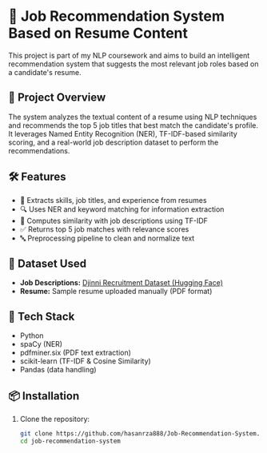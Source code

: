 # 💼 Job Recommendation System Based on Resume Content

This project is part of my NLP coursework and aims to build an intelligent recommendation system that suggests the most relevant job roles based on a candidate's resume.

## 🚀 Project Overview

The system analyzes the textual content of a resume using NLP techniques and recommends the top 5 job titles that best match the candidate's profile. It leverages Named Entity Recognition (NER), TF-IDF-based similarity scoring, and a real-world job description dataset to perform the recommendations.

## 🛠 Features

- 📄 Extracts skills, job titles, and experience from resumes
- 🔍 Uses NER and keyword matching for information extraction
- 🧠 Computes similarity with job descriptions using TF-IDF
- ✅ Returns top 5 job matches with relevance scores
- 🔤 Preprocessing pipeline to clean and normalize text

## 📂 Dataset Used

- **Job Descriptions:** [Djinni Recruitment Dataset (Hugging Face)](https://huggingface.co/datasets/lang-uk/recruitment-dataset-job-descriptions-english)
- **Resume:** Sample resume uploaded manually (PDF format)

## 🧰 Tech Stack

- Python
- spaCy (NER)
- pdfminer.six (PDF text extraction)
- scikit-learn (TF-IDF & Cosine Similarity)
- Pandas (data handling)

## 📦 Installation

1. Clone the repository:
   ```bash
   git clone https://github.com/hasanrza888/Job-Recommendation-System.git
   cd job-recommendation-system
